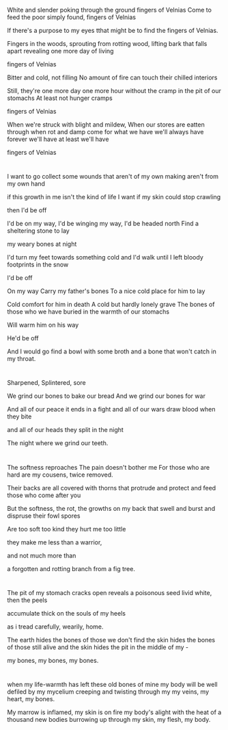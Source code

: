 White and slender
poking through the ground
fingers of Velnias
Come to feed the poor
simply found,
fingers of Velnias

If there's a purpose to my eyes
tthat might be to find the
fingers of Velnias.

Fingers in the woods, 
sprouting from rotting wood,
lifting bark that falls apart
revealing one more day of living

fingers of Velnias

Bitter and cold, 
not filling
No amount of fire
can touch their chilled 
interiors

Still, they're one more day
one more hour
without the cramp in the pit
of our stomachs
At least
not hunger cramps

fingers of Velnias

When we're struck with blight and mildew,
When our stores are eatten through
when rot and damp come for what we have
we'll always have
forever we'll have
at least we'll have

fingers of Velnias

# 
I want to go
collect some wounds 
that aren't of my own making
aren't from my own hand

if this growth in me
isn't the kind of life I want
if my skin could stop
crawling

then I'd be off

I'd be on my way, 
I'd be winging my way,
I'd be headed north 
Find a sheltering stone
to lay

my weary bones 
at night

I'd turn my feet
towards something cold
and I'd walk until I left bloody footprints
in the snow

I'd be off

On my way
Carry my father's bones
To a nice cold place
for him to lay

Cold comfort for him in death
A cold but hardly lonely grave
The bones of those who we have buried
in the warmth of our stomachs 

Will warm him on his way

He'd be off

And I would go
find a bowl with some broth
and a bone that won't catch
in my throat.

# 
Sharpened, Splintered, sore

We grind our bones to bake our bread
And we grind our bones for war

And all of our peace
it ends in a fight
and all of our wars
draw blood when they bite

and all of our heads
they split in the night

The night where we grind our teeth.

# 
The softness reproaches 
The pain doesn't bother me
For those who are hard 
are my cousens, twice removed.

Their backs are all covered with thorns
that protrude 
and protect and feed those 
who come after you

But the softness, the rot,
the growths on my back
that swell 
and burst
and dispruse
their fowl spores

Are too soft
too kind
they hurt me too little 

they make me less than
a warrior,

and not much more than

a forgotten 
and rotting
branch from a fig tree.


# 
The pit of my stomach
cracks open reveals
a poisonous seed
livid white, then the peels

accumulate thick 
on the souls of my heels

as i tread carefully, wearily, home.

The earth hides the bones of 
those we don't find
the skin hides the bones
of those still alive 
and the skin hides the pit 
in the middle of my -

my bones, my bones, my bones.

# 
when my life-warmth has left
these old bones of mine
my body will be
well defiled by my
mycelium creeping and twisting through my
my veins, my heart, my bones.

My marrow is inflamed, my skin is on fire
my body's alight with the heat
of a thousand new bodies burrowing up
through my skin, my flesh, my body.

